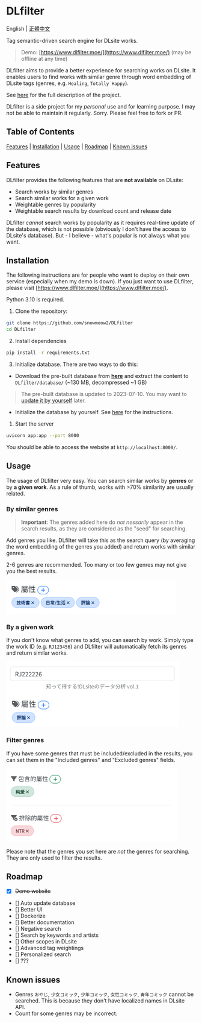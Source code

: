 # DLfilter
English | [正體中文](README.zh-tw.md)

Tag semantic-driven search engine for DLsite works. 
> Demo: [https://www.dlfilter.moe/](https://www.dlfilter.moe/) 
> (may be offline at any time)

DLfilter aims to provide a better experience for searching works on DLsite.
It enables users to find works with similar genre through word embedding of DLsite tags (genres, e.g. `Healing`, `Totally Happy`).

See [here](docs/description.md) for the full description of the project.

DLfilter is a side project for my *personal* use and for learning purpose. I may not be able to maintain it regularly. Sorry. Please feel free to fork or PR.

## Table of Contents
[Features](#features) | [Installation](#installation) | [Usage](#usage) | [Roadmap](#roadmap) | [Known issues](#known-issues)

## Features
DLfilter provides the following features that are **not available** on DLsite:
- Search works by similar genres
- Search similar works for a given work
- Weightable genres by popularity
- Weightable search results by download count and release date

DLfilter *cannot* search works by popularity as it requires real-time update of the database, which is not possible (obviously I don't have the access to DLsite's database). But - I believe - what's popular is not always what you want. 

## Installation
The following instructions are for people who want to deploy on their own service (especially when my demo is down).
If you just want to use DLfilter, please visit [https://www.dlfilter.moe/](https://www.dlfilter.moe/).

Python 3.10 is required. 

1. Clone the repository:
```bash
git clone https://github.com/snowmeow2/DLfilter
cd DLfilter
```

2. Install dependencies
```bash
pip install -r requirements.txt
```

3. Initialize database. There are two ways to do this:
- Download the pre-built database from **[here](https://drive.google.com/file/d/1Jod-iFufGW3lIyqttlws9hOqK4k79ha8/view?usp=sharing)** and extract the content to `DLfilter/database/` (~130 MB, decompressed ~1 GB)
> The pre-built database is updated to 2023-07-10. You may want to [update it by yourself](docs/database.md#update-database) later.

- Initialize the database by yourself. See [here](docs/database.md#initialize-database) for the instructions.

1. Start the server
```bash
uvicorn app:app --port 8000
```
You should be able to access the website at `http://localhost:8000/`.

## Usage
The usage of DLfilter very easy. You can search similar works by **genres** or by **a given work**. As a rule of thumb, works with >70% similarity are usually related.

### By similar genres
> **Important**: The genres added here do *not nessarily* appear in the search results, as they are considered as the "seed" for searching.

Add genres you like. DLfilter will take this as the search query (by averaging the word embedding of the genres you added) and return works with similar genres.

2-6 genres are recommended. Too many or too few genres may not give you the best results.

![image](docs/images/usage1.png)

### By a given work
If you don't know what genres to add, you can search by work. Simply type the work ID (e.g. `RJ123456`) and DLfilter will automatically fetch its genres and return similar works.

![image](docs/images/usage2.png)

### Filter genres
If you have some genres that must be included/excluded in the results, you can set them in the "Included genres" and "Excluded genres" fields.

![image](docs/images/usage3.png)

Please note that the genres you set here are *not* the genres for searching. They are only used to filter the results.

## Roadmap
- [x] ~~Demo website~~
- [] Auto update database
- [] Better UI
- [] Dockerize
- [] Better documentation
- [] Negative search
- [] Search by keywords and artists
- [] Other scopes in DLsite
- [] Advanced tag weightings
- [] Personalized search
- [] ???

## Known issues
- Genres `おやじ`, `少女コミック`, `少年コミック`, `女性コミック`, `青年コミック` cannot be searched. This is because they don't have localized names in DLsite API. 
- Count for some genres may be incorrect. 